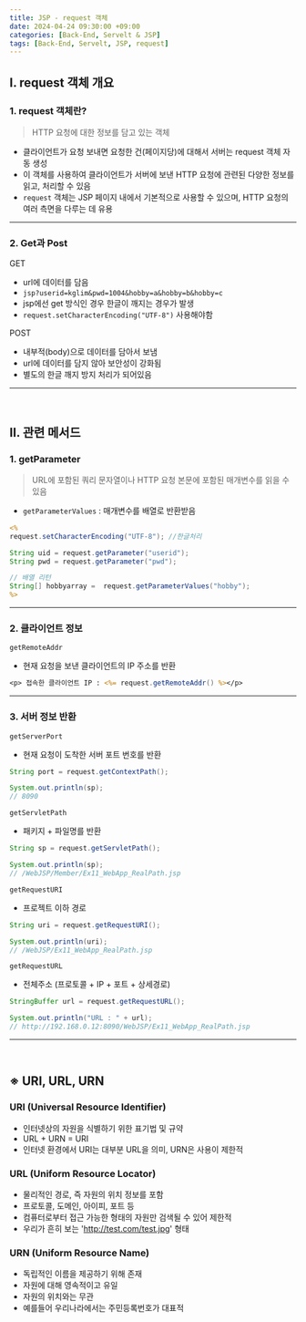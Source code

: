 ```yaml
---
title: JSP - request 객체
date: 2024-04-24 09:30:00 +09:00
categories: [Back-End, Servelt & JSP]
tags: [Back-End, Servelt, JSP, request]
---
```


## Ⅰ. request 객체 개요

### 1. request 객체란?

> HTTP 요청에 대한 정보를 담고 있는 객체

- 클라이언트가 요청 보내면 요청한 건(페이지당)에 대해서 서버는 request 객체 자동 생성
- 이 객체를 사용하여 클라이언트가 서버에 보낸 HTTP 요청에 관련된 다양한 정보를 읽고, 처리할 수 있음
- `request` 객체는 JSP 페이지 내에서 기본적으로 사용할 수 있으며, HTTP 요청의 여러 측면을 다루는 데 유용

---

### 2. Get과 Post

GET 
- url에 데이터를 담음
- `jsp?userid=kglim&pwd=1004&hobby=a&hobby=b&hobby=c`
- jsp에선 get 방식인 경우 한글이 깨지는 경우가 발생
- `request.setCharacterEncoding("UTF-8")` 사용해야함
  
POST
- 내부적(body)으로 데이터를 담아서 보냄
- url에 데이터를 담지 않아 보안성이 강화됨
- 별도의 한글 깨지 방지 처리가 되어있음

---
<br>

## Ⅱ. 관련 메서드

### 1. getParameter

> URL에 포함된 쿼리 문자열이나 HTTP 요청 본문에 포함된 매개변수를 읽을 수 있음

- `getParameterValues` : 매개변수를 배열로 반환받음

```jsp
<%
request.setCharacterEncoding("UTF-8"); //한글처리

String uid = request.getParameter("userid");
String pwd = request.getParameter("pwd");

// 배열 리턴
String[] hobbyarray =  request.getParameterValues("hobby");
%>    
```

---

### 2. 클라이언트 정보

`getRemoteAddr`
- 현재 요청을 보낸 클라이언트의 IP 주소를 반환

```jsp
<p>	접속한 클라이언트 IP : <%= request.getRemoteAddr() %></p>
```

---

### 3. 서버 정보 반환

`getServerPort`
- 현재 요청이 도착한 서버 포트 번호를 반환
  
```java
String port = request.getContextPath();

System.out.println(sp);
// 8090
```

`getServletPath`
- 패키지 + 파일명를 반환

```java
String sp = request.getServletPath();

System.out.println(sp);
// /WebJSP/Member/Ex11_WebApp_RealPath.jsp
```

`getRequestURI`
- 프로젝트 이하 경로

```java
String uri = request.getRequestURI();

System.out.println(uri);
// /WebJSP/Ex11_WebApp_RealPath.jsp
```


`getRequestURL`
- 전체주소 (프로토콜 + IP + 포트 + 상세경로)
  
```java
StringBuffer url = request.getRequestURL();

System.out.println("URL : " + url);
// http://192.168.0.12:8090/WebJSP/Ex11_WebApp_RealPath.jsp
```

---
<br>

## ※ URI, URL, URN

### URI (Universal Resource Identifier)
- 인터넷상의 자원을 식별하기 위한 표기법 및 규약
- URL + URN = URI
- 인터넷 환경에서 URI는 대부분 URL을 의미, URN은 사용이 제한적

### ​URL (Uniform Resource Locator)
- 물리적인 경로, 즉 자원의 위치 정보를 포함
- 프로토콜, 도메인, 아이피, 포트 등
- 컴퓨터로부터 접근 가능한 형태의 자원만 검색될 수 있어 제한적
- 우리가 흔히 보는 'http://test.com/test.jpg' 형태

### ​​URN (Uniform Resource Name)
- 독립적인 이름을 제공하기 위해 존재
- 자원에 대해 영속적이고 유일
- 자원의 위치와는 무관
- 예를들어 우리나라에서는 주민등록번호가 대표적


